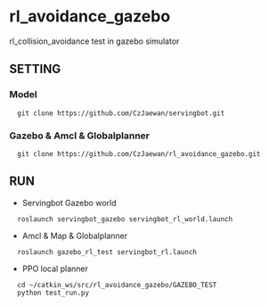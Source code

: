 # rl_avoidance_gazebo
rl_collision_avoidance test in gazebo simulator 

## SETTING
### Model
```
  git clone https://github.com/CzJaewan/servingbot.git
```
### Gazebo & Amcl & Globalplanner
```
  git clone https://github.com/CzJaewan/rl_avoidance_gazebo.git
```
## RUN
- Servingbot Gazebo world
```
  roslaunch servingbot_gazebo servingbot_rl_world.launch
``` 
- Amcl & Map & Globalplanner
```
  roslaunch gazebo_rl_test servingbot_rl.launch 
```
- PPO local planner
```
  cd ~/catkin_ws/src/rl_avoidance_gazebo/GAZEBO_TEST
  python test_run.py
```
